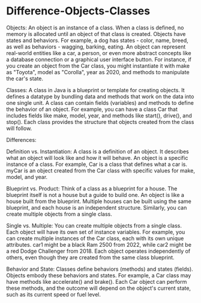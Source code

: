 # Difference-Objects-Classes

Objects:
An object is an instance of a class. When a class is defined, no memory is allocated until an object of that class is created. Objects have states and behaviors. For example, a dog has states - color, name, breed, as well as behaviors - wagging, barking, eating. An object can represent real-world entities like a car, a person, or even more abstract concepts like a database connection or a graphical user interface button. For instance, if you create an object from the Car class, you might instantiate it with make as "Toyota", model as "Corolla", year as 2020, and methods to manipulate the car's state.

Classes:
A class in Java is a blueprint or template for creating objects. It defines a datatype by bundling data and methods that work on the data into one single unit. A class can contain fields (variables) and methods to define the behavior of an object. For example, you can have a class Car that includes fields like make, model, year, and methods like start(), drive(), and stop(). Each class provides the structure that objects created from the class will follow.

Differences:

Definition vs. Instantiation: A class is a definition of an object. It describes what an object will look like and how it will behave. An object is a specific instance of a class. For example, Car is a class that defines what a car is. myCar is an object created from the Car class with specific values for make, model, and year.

Blueprint vs. Product: Think of a class as a blueprint for a house. The blueprint itself is not a house but a guide to build one. An object is like a house built from the blueprint. Multiple houses can be built using the same blueprint, and each house is an independent structure. Similarly, you can create multiple objects from a single class.

Single vs. Multiple: You can create multiple objects from a single class. Each object will have its own set of instance variables. For example, you can create multiple instances of the Car class, each with its own unique attributes. car1 might be a black Ram 2500 from 2022, while car2 might be a red Dodge Challenger from 2018. Each object operates independently of others, even though they are created from the same class blueprint.

Behavior and State: Classes define behaviors (methods) and states (fields). Objects embody these behaviors and states. For example, a Car class may have methods like accelerate() and brake(). Each Car object can perform these methods, and the outcome will depend on the object's current state, such as its current speed or fuel level.
